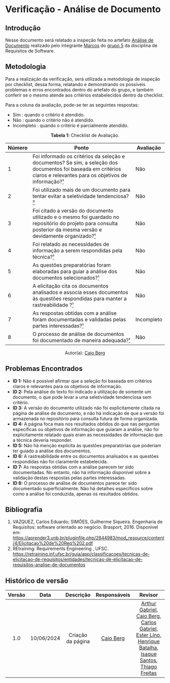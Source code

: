 # Verificação - Análise de Documento

## Introdução

Nesse documento será relatado a inspeção feita no artefato [Análise de Documento](https://requisitos-de-software.github.io/2024.1-Sinesp_Cidadao/elicitacao/tecnicas/AnaliseDeDocumento/) realizado pelo integrante [Marcos](https://github.com/Bittarx) do [grupo 5](https://github.com/Requisitos-de-Software/2024.1-Sinesp_Cidadao) da disciplina de Requisitos de Software.

## Metodologia


Para a realização da verificação, será utilizada a metodologia de inspeção por checklist, dessa forma, relatando e demonstrando os possíveis problemas e erros encontrados dentro do artefato do grupo, e também conferir se o mesmo atende aos critérios estabelecidos dentro da checklist.

Para a coluna da avaliação, pode-se ter as seguintes respostas:
- Sim : quando o critério é atendido.
- Não : quando o critério não é atendido.
- Incompleto : quando o critério é parcialmente atendido.

<font><p style="text-align: center">**Tabela 1:** Checklist de Avaliação.</p></font>

| Número | Ponto | Avaliação |
|--------|-------|-----------|
| 1      | Foi informado os critérios da seleção e documentos? Se sim, a seleção dos documentos foi baseada em critérios claros e relevantes para os objetivos de informação?[¹](#ref1)  | Não |
| 2      | Foi utilizado mais de um documento para tentar evitar a seletividade tendenciosa?[²](#ref1)  | Não |
| 3      | Foi citado a versão do documento utilizado e o mesmo foi guardado no repositório do projeto para consulta posterior da mesma versão e devidamente organizado?[¹](#ref1)  | Não |
| 4      | Foi relatado as necessidades de informação a serem respondidas pela técnica?[¹](#ref1)  | Não |
| 5      | As questões preparatórias foram elaboradas para guiar a análise dos documentos selecionados?[¹](#ref1)  | Não |
| 6      | A elicitação cita os documentos analisados e associa esses documentos às questões respondidas para manter a rastreabilidade ?[¹](#ref1) | Não |
| 7      | As respostas obtidas com a análise foram documentadas e validadas pelas partes interessadas?[¹](#ref1)  | Incompleto |
| 8      | O processo de análise de documentos foi documentado de maneira adequada?[¹](#ref1)  | Não |

<div align="center">Autor(a): <a href="https://github.com/Caio-bergbjj">Caio Berg</a></div>

## Problemas Encontrados
- **ID 1:** Não é possível afirmar que a seleção foi baseada em critérios claros e relevantes para os objetivos de informação.
- **ID 2:** Pela análise do texto foi indicado a utilização de somente um documento, o que pode levar a uma seletividade tendenciosa sem critério.
- **ID 3:** A versão do documento utilizado não foi explicitamente citada na página de análise de documento, e não há indicação de que a versão foi armazenada no repositório para consulta futura de forma organizada.
- **ID 4:** A página foca mais nos resultados obtidos do que nas perguntas específicas ou objetivos de informação que guiaram a análise, não foi explicitamente relatado quais eram as necessidades de informação que a técnica deveria responder.
- **ID 5:** Não há menção explícita às questões preparatórias que poderiam ter guiado a análise dos documentos.
- **ID 6:** A rastreabilidade entre os documentos analisados e as questões respondidas não foi claramente estabelecida.
- **ID 7:** As respostas obtidas com a análise parecem ter sido documentadas. No entanto, não há informação disponível sobre a validação destas respostas pelas partes interessadas.
- **ID 8:** O processo de análise de documentos parece ter sido documentado superficialmente. Não há detalhes específicos sobre como a análise foi conduzida, apenas os resultados obtidos.



## Bibliografia

1. VAZQUEZ, Carlos Eduardo; SIMÕES, Guilherme Siqueira. Engenharia de Requisitos: software orientado ao negócio. Brasport, 2016. Disponivel em: https://aprender3.unb.br/pluginfile.php/2844983/mod_resource/content/4/Elicitacao%20de%20Req%202.pdf
2. REtraining: Requirements Engineering , UFSC. https://retraining.inf.ufsc.br/guia/app/classificacoes/tecnicas-de-elicitacao-de-requisitos/entidades/tecnicas-de-elicitacao-de-requisitos-analise-de-documentos

## Histórico de versão

| Versão | Data | Descrição | Responsáveis | Revisor |
| :----: | :--: | :-----------------------------------------------------: | :----------------------------------------------------------------------------------------------: | :----------------------------------------------: |
|  1.0   | 10/06/2024 | Criação da página  | [Caio Berg](https://github.com/Caio-bergbjj) |  [Arthur Gabriel](ArthurGabrieel), [Caio Berg](https://github.com/Caio-bergbjj), [Carlos Gabriel](https://github.com/TheCarlosRamos), [Ester Lino](https://github.com/esteerlino), [Henrique Batalha](https://github.com/HeBatalha), [Isaque Santos](https://github.com/IsaqueSH), [Thiago Freitas](https://github.com/thiagorfreitas) |